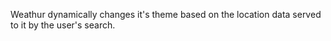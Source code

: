 Weathur dynamically changes it's theme based on the location data served to it by the user's search. 
